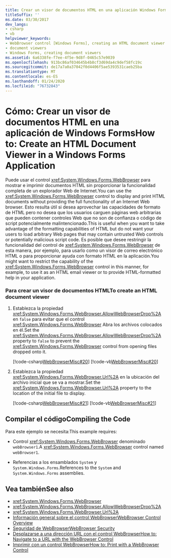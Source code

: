 ```yaml
---
title: Crear un visor de documentos HTML en una aplicación Windows Forms
titleSuffix: ''
ms.date: 03/30/2017
dev_langs:
- csharp
- vb
helpviewer_keywords:
- WebBrowser control [Windows Forms], creating an HTML document viewer
- document viewers
- Windows Forms, creating document viewers
ms.assetid: 6a6338fe-f7ee-4f5e-9d8f-0465c57e9039
ms.openlocfilehash: 913bc86af034645b4b8cf3d69da4c9def58fc19c
ms.sourcegitcommit: de17a7a0a37042f0d4406f5ae5393531caeb25ba
ms.translationtype: MT
ms.contentlocale: es-ES
ms.lasthandoff: 01/24/2020
ms.locfileid: "76732843"
---
```

# <a name="how-to-create-an-html-document-viewer-in-a-windows-forms-application"></a><span data-ttu-id="382fe-102">Cómo: Crear un visor de documentos HTML en una aplicación de Windows Forms</span><span class="sxs-lookup"><span data-stu-id="382fe-102">How to: Create an HTML Document Viewer in a Windows Forms Application</span></span>
<span data-ttu-id="382fe-103">Puede usar el control <xref:System.Windows.Forms.WebBrowser> para mostrar e imprimir documentos HTML sin proporcionar la funcionalidad completa de un explorador Web de Internet.</span><span class="sxs-lookup"><span data-stu-id="382fe-103">You can use the <xref:System.Windows.Forms.WebBrowser> control to display and print HTML documents without providing the full functionality of an Internet Web browser.</span></span> <span data-ttu-id="382fe-104">Esto resulta útil si desea aprovechar las capacidades de formato de HTML pero no desea que los usuarios carguen páginas web arbitrarias que pueden contener controles Web que no son de confianza o código de script potencialmente malintencionado.</span><span class="sxs-lookup"><span data-stu-id="382fe-104">This is useful when you want to take advantage of the formatting capabilities of HTML but do not want your users to load arbitrary Web pages that may contain untrusted Web controls or potentially malicious script code.</span></span> <span data-ttu-id="382fe-105">Es posible que desee restringir la funcionalidad del control de <xref:System.Windows.Forms.WebBrowser> de esta manera, por ejemplo, para usarlo como un visor de correo electrónico HTML o para proporcionar ayuda con formato HTML en la aplicación.</span><span class="sxs-lookup"><span data-stu-id="382fe-105">You might want to restrict the capability of the <xref:System.Windows.Forms.WebBrowser> control in this manner, for example, to use it as an HTML email viewer or to provide HTML-formatted help in your application.</span></span>  
  
### <a name="to-create-an-html-document-viewer"></a><span data-ttu-id="382fe-106">Para crear un visor de documentos HTML</span><span class="sxs-lookup"><span data-stu-id="382fe-106">To create an HTML document viewer</span></span>  
  
1. <span data-ttu-id="382fe-107">Establezca la propiedad <xref:System.Windows.Forms.WebBrowser.AllowWebBrowserDrop%2A> en `false` para evitar que el control <xref:System.Windows.Forms.WebBrowser> Abra los archivos colocados en él.</span><span class="sxs-lookup"><span data-stu-id="382fe-107">Set the <xref:System.Windows.Forms.WebBrowser.AllowWebBrowserDrop%2A> property to `false` to prevent the <xref:System.Windows.Forms.WebBrowser> control from opening files dropped onto it.</span></span>  
  
     [!code-csharp[WebBrowserMisc#20](~/samples/snippets/csharp/VS_Snippets_Winforms/WebBrowserMisc/CS/WebBrowserMisc.cs#20)]
     [!code-vb[WebBrowserMisc#20](~/samples/snippets/visualbasic/VS_Snippets_Winforms/WebBrowserMisc/vb/WebBrowserMisc.vb#20)]  
  
2. <span data-ttu-id="382fe-108">Establezca la propiedad <xref:System.Windows.Forms.WebBrowser.Url%2A> en la ubicación del archivo inicial que se va a mostrar.</span><span class="sxs-lookup"><span data-stu-id="382fe-108">Set the <xref:System.Windows.Forms.WebBrowser.Url%2A> property to the location of the initial file to display.</span></span>  
  
     [!code-csharp[WebBrowserMisc#21](~/samples/snippets/csharp/VS_Snippets_Winforms/WebBrowserMisc/CS/WebBrowserMisc.cs#21)]
     [!code-vb[WebBrowserMisc#21](~/samples/snippets/visualbasic/VS_Snippets_Winforms/WebBrowserMisc/vb/WebBrowserMisc.vb#21)]  
  
## <a name="compiling-the-code"></a><span data-ttu-id="382fe-109">Compilar el código</span><span class="sxs-lookup"><span data-stu-id="382fe-109">Compiling the Code</span></span>  
 <span data-ttu-id="382fe-110">Para este ejemplo se necesita:</span><span class="sxs-lookup"><span data-stu-id="382fe-110">This example requires:</span></span>  
  
- <span data-ttu-id="382fe-111">Control <xref:System.Windows.Forms.WebBrowser> denominado `webBrowser1`.</span><span class="sxs-lookup"><span data-stu-id="382fe-111">A <xref:System.Windows.Forms.WebBrowser> control named `webBrowser1`.</span></span>  
  
- <span data-ttu-id="382fe-112">Referencias a los ensamblados `System` y `System.Windows.Forms`.</span><span class="sxs-lookup"><span data-stu-id="382fe-112">References to the `System` and `System.Windows.Forms` assemblies.</span></span>  
  
## <a name="see-also"></a><span data-ttu-id="382fe-113">Vea también</span><span class="sxs-lookup"><span data-stu-id="382fe-113">See also</span></span>

- <xref:System.Windows.Forms.WebBrowser>
- <xref:System.Windows.Forms.WebBrowser.AllowWebBrowserDrop%2A>
- <xref:System.Windows.Forms.WebBrowser.Url%2A>
- [<span data-ttu-id="382fe-114">Información general sobre el control WebBrowser</span><span class="sxs-lookup"><span data-stu-id="382fe-114">WebBrowser Control Overview</span></span>](webbrowser-control-overview.md)
- [<span data-ttu-id="382fe-115">Seguridad de WebBrowser</span><span class="sxs-lookup"><span data-stu-id="382fe-115">WebBrowser Security</span></span>](webbrowser-security.md)
- [<span data-ttu-id="382fe-116">Desplazarse a una dirección URL con el control WebBrowser</span><span class="sxs-lookup"><span data-stu-id="382fe-116">How to: Navigate to a URL with the WebBrowser Control</span></span>](how-to-navigate-to-a-url-with-the-webbrowser-control.md)
- [<span data-ttu-id="382fe-117">Imprimir con un control WebBrowser</span><span class="sxs-lookup"><span data-stu-id="382fe-117">How to: Print with a WebBrowser Control</span></span>](how-to-print-with-a-webbrowser-control.md)
